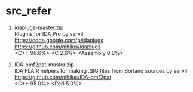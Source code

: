 # src_refer

1. idaplugs-master.zip<br/>
Plugins for IDA Pro by servil<br/>
https://code.google.com/p/idaplugs<br/>
https://github.com/nihilus/idaplugs<br/>
<C++ 96.6%> <C 2.6%> <Assembly 0.8%><br/>

2. IDA-omf2pat-master.zip<br/>
IDA FLAIR helpers for making .SIG files from Borland sources by servil<br/>
https://github.com/nihilus/IDA-omf2pat<br/>
<C++ 95.0%> <Perl 5.0%><br/>
